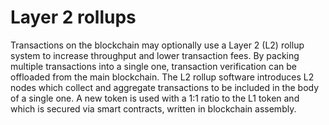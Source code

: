 # Layer 2 rollups

Transactions on the blockchain may optionally use a Layer 2 (L2) rollup system to increase throughput and lower transaction fees. By packing multiple transactions into a single one, transaction verification can be offloaded from the main blockchain. The L2 rollup software introduces L2 nodes which collect and aggregate transactions to be included in the body of a single one. A new token is used with a 1:1 ratio to the L1 token and which is secured via smart contracts, written in blockchain assembly.
